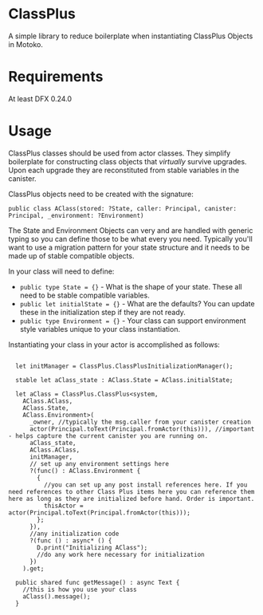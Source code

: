 # ClassPlus


A simple library to reduce boilerplate when instantiating ClassPlus Objects in Motoko.

# Requirements

At least DFX 0.24.0


# Usage

ClassPlus classes should be used from actor classes. They simplify boilerplate for constructing class objects that *virtually* survive upgrades.  Upon each upgrade they are reconstituted from stable variables in the canister.

ClassPlus objects need to be created with the signature:

`public class AClass(stored: ?State, caller: Principal, canister: Principal, _environment: ?Environment)`

The State and Environment Objects can very and are handled with generic typing so you can define those to be what every you need. Typically you'll want to use a migration pattern for your state structure and it needs to be made up of stable compatible objects.

In your class will need to define:

- `public type State = {}` - What is the shape of your state. These all need to be stable compatible variables.
- `public let initialState = {}` - What are the defaults? You can update these in the initialization step if they are not ready.
- `public type Environment = {}` - Your class can support environment style variables unique to your class instantiation.


Instantiating your class in your actor is accomplished as follows:

```

  let initManager = ClassPlus.ClassPlusInitializationManager();

  stable let aClass_state : AClass.State = AClass.initialState;

  let aClass = ClassPlus.ClassPlus<system,
    AClass.AClass, 
    AClass.State,
    AClass.Environment>(
      _owner, //typically the msg.caller from your canister creation
      actor(Principal.toText(Principal.fromActor(this))), //important - helps capture the current canister you are running on.
      aClass_state, 
      AClass.AClass,
      initManager,
      // set up any environment settings here
      ?(func() : AClass.Environment {
        {
          //you can set up any post install references here. If you need references to other Class Plus items here you can reference them here as long as they are initialized before hand. Order is important.
          thisActor = actor(Principal.toText(Principal.fromActor(this)));
        };
      }),
      //any initialization code
      ?(func () : async* () {
        D.print("Initializing AClass");
        //do any work here necessary for initialization
      })
    ).get;

  public shared func getMessage() : async Text {
    //this is how you use your class
    aClass().message();
  }
```